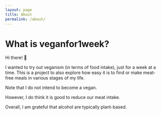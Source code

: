 ```yaml
---
layout: page
title: About
permalink: /about/
---
```


# What is veganfor1week?

Hi there! 🥦

I wanted to try out veganism (in terms of food intake), just for a week at a time.
This is a project to also explore how easy it is to find or make meat-free meals in various stages of my life.

Note that I do not intend to become a vegan.

However, I do think it is good to reduce our meat intake.

Overall, I am grateful that alcohol are typically plant-based.
